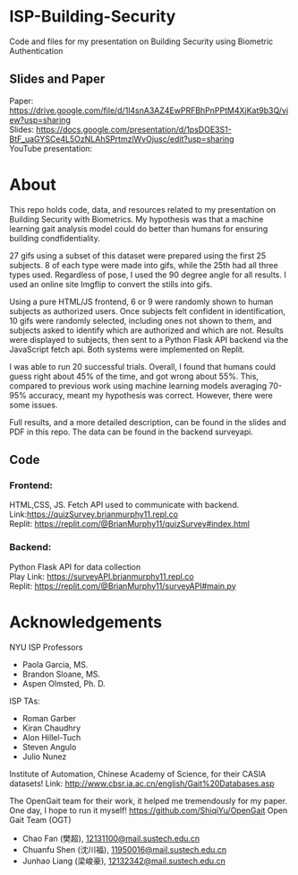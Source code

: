 # ISP-Building-Security
Code and files for my presentation on Building Security using Biometric Authentication
## Slides and Paper
Paper: https://drive.google.com/file/d/1l4snA3AZ4EwPRFBhPnPPtM4XjKat9b3Q/view?usp=sharing  
Slides: https://docs.google.com/presentation/d/1psDOE3S1-BtF_uaGYSCe4L5OzNLAhSPrtmzlWvOjusc/edit?usp=sharing  
YouTube presentation: 
# About
This repo holds code, data, and resources related to my presentation on Building Security with Biometrics. My hypothesis was that a machine learning gait analysis model could do better than humans for ensuring building condfidentiality. 

27 gifs using a subset of this dataset were prepared using the first 25 subjects. 8 of each type were made into gifs, while the 25th had all three types used. Regardless of pose, I used the 90 degree angle for all results. I used an online site Imgflip to convert the stills into gifs.

Using a pure HTML/JS frontend, 6 or 9 were randomly shown to human subjects as authorized users. Once subjects felt confident in identification, 10 gifs were randomly selected, including ones not shown to them, and subjects asked to identify which are authorized and which are not. Results were displayed to subjects, then sent to a Python Flask API backend via the JavaScript fetch api. Both systems were implemented on Replit.

I was able to run 20 successful trials. Overall, I found that humans could guess right about 45% of the time, and got wrong about 55%. This, compared to previous work using machine learning models averaging 70-95% accuracy, meant my hypothesis was correct. However, there were some issues.

Full results, and a more detailed description, can be found in the slides and PDF in this repo. The data can be found in the backend surveyapi.


## Code
### Frontend:
HTML,CSS, JS. Fetch API used to communicate with backend.  
Link:https://quizSurvey.brianmurphy11.repl.co  
Replit: https://replit.com/@BrianMurphy11/quizSurvey#index.html
### Backend:
Python Flask API for data collection  
Play Link: https://surveyAPI.brianmurphy11.repl.co  
Replit: https://replit.com/@BrianMurphy11/surveyAPI#main.py

# Acknowledgements
NYU ISP Professors
* Paola Garcia, MS.
* Brandon Sloane, MS.
* Aspen Olmsted, Ph. D.

ISP TAs:
* Roman Garber
* Kiran Chaudhry
* Alon Hillel-Tuch
* Steven Angulo
* Julio Nunez

Institute of Automation, Chinese Academy of Science, for their CASIA datasets! Link: http://www.cbsr.ia.ac.cn/english/Gait%20Databases.asp

The OpenGait team for their work, it helped me tremendously for my paper. One day, I hope to run it myself!
https://github.com/ShiqiYu/OpenGait
Open Gait Team (OGT)
*  Chao Fan (樊超), 12131100@mail.sustech.edu.cn
*  Chuanfu Shen (沈川福), 11950016@mail.sustech.edu.cn
*  Junhao Liang (梁峻豪), 12132342@mail.sustech.edu.cn
